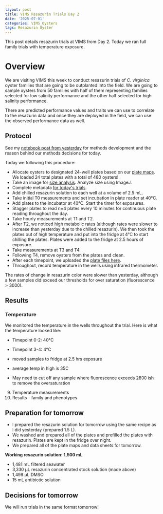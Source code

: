 ```yaml
---
layout: post
title: VIMS Resazurin Trials Day 2
date: '2025-07-01'
categories: VIMS_Oysters
tags: Resazurin Oyster 
---
```


This post details resazurin trials at VIMS from Day 2. Today we ran full family trials with temperature exposure. 

# Overview 

We are visiting VIMS this week to conduct resazurin trials of *C. virginica* oyster families that are going to be outplanted into the field. We are going to sample oysters from 50 families with half of them representing families selected for low salinity performance and the other half selected for high salinity performance.   

There are predicted performance values and traits we can use to correlate to the resazurin data and once they are deployed in the field, we can use the observed performance data as well.  

## Protocol 

See my [notebook post from yesterday](https://ahuffmyer.github.io/ASH_Putnam_Lab_Notebook/VIMS-Resazurin-Trials-Day-1/) for methods development and the reason behind our methods decisions for today.   

Today we following this procedure:  

- Allocate oysters to designated 24-well plates based on our [plate maps](https://github.com/RobertsLab/vims-resazurin/tree/main/output/plate-maps). We loaded 24 total plates with a total of 480 oysters! 
- Take an image for [size analysis](https://github.com/RobertsLab/vims-resazurin/tree/main/data/size). Analyze size using ImageJ. 
- Complete metadata [for today's trials](https://github.com/RobertsLab/vims-resazurin/blob/main/data/trial_metadata.xlsx).  
- Add chilled resazurin solution to each well at a volume of 2.5 mL. 
- Take initial T0 measurements and set incubation in plate reader at 40°C.
- Add plates to the incubator at 40°C. Start the timer for exposures. 
- Stagger plates to read n=4 plates every 10 minutes for continuous plate reading throughout the day. 
- Take hourly measurements at T1 and T2. 
- After T2, we noticed high metabolic rates (although rates were slower to increase than yesterday due to the chilled resazurin). We then took the plates out of high temperature and put into the fridge at 4°C to start chilling the plates. Plates were added to the fridge at 2.5 hours of exposure. 
- Take measurements at T3 and T4. 
- Following T4, remove oysters from the plates and clean. 
- After each timepoint, we uploaded the [plate files here](https://github.com/RobertsLab/vims-resazurin/tree/main/data/plate-files/20250701).
- Throughout, record temperature in the wells using infrared thermometer.  

The rates of change in resazurin color were slower than yesterday, although a few samples did exceed our thresholds for over saturation (fluorescence > 3000).  

## Results 

### Temperature 

We monitored the temperature in the wells throughout the trial. Here is what the temperature looked like:  

- Timepoint 0-2: 40°C
- Timepoint 3-4: 4°C 
 



- moved samples to fridge at 2.5 hrs exposure 
- average temp in high is 35C
- May need to cut off any sample where fluorescence exceeds 2800 ish to remove the oversaturation 

9. Temperature measurements 
10. Results - family and phenotypes 




## Preparation for tomorrow 

- I prepared the resazurin solution for tomorrow using the same recipe as I did yesterday (prepared 1.5 L). 
- We washed and prepared all of the plates and prefilled the plates with resazurin. Plates are kept in the fridge over night. 
- We prepared all of the plate maps and data sheets for tomorrow. 

**Working resazurin solution: 1,500 mL**   

- 1,481 mL filtered seawater  
- 3,330 µL resazurin concentrated stock solution (made above) 
- 1,498 µL DMSO 
- 15 mL antibiotic solution 






## Decisions for tomorrow 

We will run trials in the same format tomorrow!   